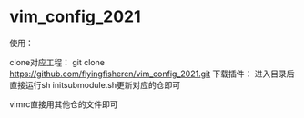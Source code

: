# vim_config_2021
使用：

clone对应工程：
git clone https://github.com/flyingfishercn/vim_config_2021.git
下载插件：
进入目录后直接运行sh initsubmodule.sh更新对应的仓即可

vimrc直接用其他仓的文件即可
